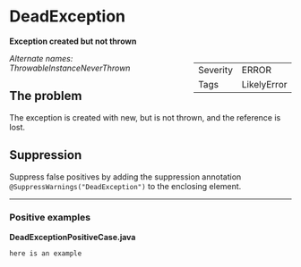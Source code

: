 <!--
*** AUTO-GENERATED, DO NOT MODIFY ***
To make changes, edit the @BugPattern annotation or the explanation in docs/bugpattern.
-->

# DeadException

__Exception created but not thrown__

<div style="float:right;"><table id="metadata">
<tr><td>Severity</td><td>ERROR</td></tr>
<tr><td>Tags</td><td>LikelyError</td></tr>
<div class=".more-info" data-qualified-name=com.google.errorprone.bugpatterns.DeadException></div>
</table></div>


_Alternate names: ThrowableInstanceNeverThrown_

## The problem
The exception is created with new, but is not thrown, and the reference is lost.

## Suppression
Suppress false positives by adding the suppression annotation `@SuppressWarnings("DeadException")` to the enclosing element.

----------

### Positive examples
__DeadExceptionPositiveCase.java__

```java
here is an example
```

